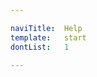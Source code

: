 ```yaml
---

naviTitle:  Help
template:   start
dontList:   1

---
```


<!--- not much to see here, see template start.twig. Do not remove this page (again frank)! -->